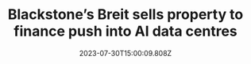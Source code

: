 ---
external: true
url: https://www.ft.com/content/e6f2e31f-265e-4145-9689-93048e5a440d
title: Blackstone’s Breit sells property to finance push into AI data centres
description: Flagship $68bn real estate fund turns net seller to meet redemptions and serve artificial intelligence boom
date: 2023-07-30T15:00:09.808Z
icon: https://superb-rose-sheep.faviconkit.com/www.ft.com/32
source: Financial Times
---